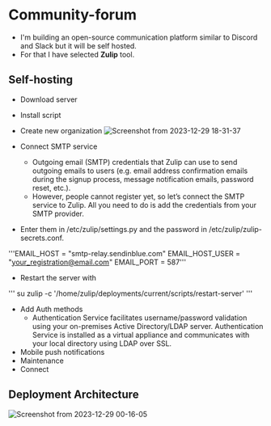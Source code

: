 # Community-forum
* I'm building an open-source communication platform similar to Discord and Slack but it will be self hosted.
* For that I have selected **Zulip** tool.

## Self-hosting
* Download server
* Install script
* Create new organization
  ![Screenshot from 2023-12-29 18-31-37](https://github.com/Akshaykumar05/community-forum/assets/114390890/74371606-fe75-4714-8fd7-ff2e4cddf2a3)

* Connect SMTP service
  * Outgoing email (SMTP) credentials that Zulip can use to send outgoing emails to users (e.g. email address confirmation emails during the signup process, message notification emails, password reset, etc.).
  * However, people cannot register yet, so let’s connect the SMTP service to Zulip. All you need to do is add the credentials from your SMTP provider.

* Enter them in /etc/zulip/settings.py and the password in /etc/zulip/zulip-secrets.conf.

'''EMAIL_HOST = "smtp-relay.sendinblue.com"
EMAIL_HOST_USER = "your_registration@email.com"
EMAIL_PORT = 587'''

 * Restart the server with

''' su zulip -c '/home/zulip/deployments/current/scripts/restart-server' '''

* Add Auth methods
  * Authentication Service facilitates username/password validation using your on-premises Active Directory/LDAP server. Authentication Service is installed as a virtual appliance and communicates with your local directory using LDAP over SSL.
* Mobile push notifications
* Maintenance
* Connect
  

## Deployment Architecture
![Screenshot from 2023-12-29 00-16-05](https://github.com/Akshaykumar05/community-forum/assets/114390890/fb381617-f709-4a66-a32d-fa36bfc119eb)
